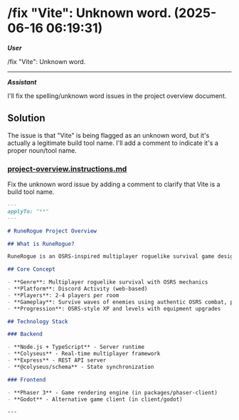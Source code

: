 <!-- Generated by SpecStory -->

# /fix "Vite": Unknown word. (2025-06-16 06:19:31)

_**User**_

/fix "Vite": Unknown word.

---

_**Assistant**_

I'll fix the spelling/unknown word issues in the project overview document.

## Solution

The issue is that "Vite" is being flagged as an unknown word, but it's actually a legitimate build tool name. I'll add a comment to indicate it's a proper noun/tool name.

### [project-overview.instructions.md](file:///c%3A/Users/aggis/GitHub/runerogue/.github/instructions/project-overview.instructions.md)

Fix the unknown word issue by adding a comment to clarify that Vite is a build tool name.

```markdown
---
applyTo: "**"
---

# RuneRogue Project Overview

## What is RuneRogue?

RuneRogue is an OSRS-inspired multiplayer roguelike survival game designed as a Discord activity. It combines the authentic combat mechanics of Old School RuneScape with the fast-paced gameplay patterns of Vampire Survivors, creating a unique multiplayer experience.

## Core Concept

- **Genre**: Multiplayer roguelike survival with OSRS mechanics
- **Platform**: Discord Activity (web-based)
- **Players**: 2-4 players per room
- **Gameplay**: Survive waves of enemies using authentic OSRS combat, prayer, and skill systems
- **Progression**: OSRS-style XP and levels with equipment upgrades

## Technology Stack

### Backend

- **Node.js + TypeScript** - Server runtime
- **Colyseus** - Real-time multiplayer framework
- **Express** - REST API server
- **@colyseus/schema** - State synchronization

### Frontend

- **Phaser 3** - Game rendering engine (in packages/phaser-client)
- **Godot** - Alternative game client (in client/godot)

---
```
